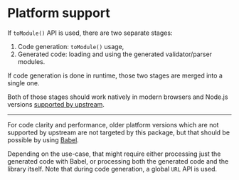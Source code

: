 # Platform support

If `toModule()` API is used, there are two separate stages:
  1. Code generation: `toModule()` usage,
  2. Generated code: loading and using the generated validator/parser modules.

If code generation is done in runtime, those two stages are merged into a single one.

Both of those stages should work natively in modern browsers and Node.js versions
[supported by upstream](https://github.com/nodejs/Release#release-schedule).

---

For code clarity and performance, older platform versions which are not supported
by upstream are not targeted by this package, but that should be possible by using
[Babel](https://github.com/babel/babel).

Depending on the use-case, that might require either processing just the generated code with Babel,
or processing both the generated code and the library itself. Note that during code generation, a
global `URL` API is used.

